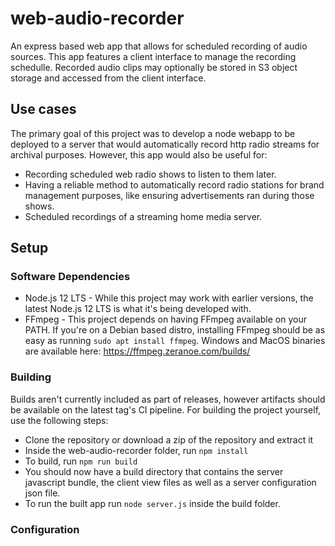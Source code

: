 # web-audio-recorder

An express based web app that allows for scheduled recording of audio sources. This app features a client interface to manage the recording schedulle. Recorded audio clips may optionally be stored in S3 object storage and accessed from the client interface.

## Use cases

The primary goal of this project was to develop a node webapp to be deployed to a server that would automatically record http radio streams for archival purposes. However, this app would also be useful for: 
* Recording scheduled web radio shows to listen to them later. 
* Having a reliable method to automatically record radio stations for brand management purposes, like ensuring advertisements ran during those shows.
* Scheduled recordings of a streaming home media server.

## Setup

### Software Dependencies 
* Node.js 12 LTS - While this project may work with earlier versions, the latest Node.js 12 LTS is what it's being developed with.
* FFmpeg - This project depends on having FFmpeg available on your PATH. If you're on a Debian based distro, installing FFmpeg should be as easy as running `sudo apt install ffmpeg`. Windows and MacOS binaries are available here: https://ffmpeg.zeranoe.com/builds/

### Building
Builds aren't currently included as part of releases, however artifacts should be available on the latest tag's CI pipeline. For building the project yourself, use the following steps:
* Clone the repository or download a zip of the repository and extract it
* Inside the web-audio-recorder folder, run `npm install`
* To build, run `npm run build`
* You should now have a build directory that contains the server javascript bundle, the client view files as well as a server configuration json file.
* To run the built app run `node server.js` inside the build folder.

### Configuration
